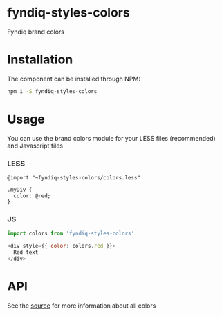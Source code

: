 # fyndiq-styles-colors

Fyndiq brand colors

# Installation

The component can be installed through NPM:

``` bash
npm i -S fyndiq-styles-colors
```

# Usage

You can use the brand colors module for your LESS files (recommended) and Javascript files

### LESS

``` less
@import "~fyndiq-styles-colors/colors.less"

.myDiv {
  color: @red;
}
```

### JS

``` js
import colors from 'fyndiq-styles-colors'

<div style={{ color: colors.red }}>
  Red text
</div>
```

# API

See the [source](./colors.less) for more information about all colors
